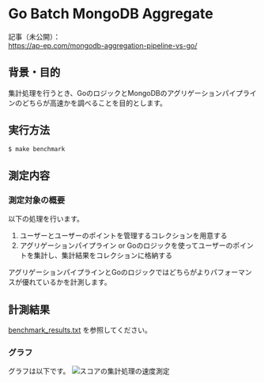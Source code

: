 # Go Batch MongoDB Aggregate

記事（未公開）：<br>
https://ap-ep.com/mongodb-aggregation-pipeline-vs-go/

## 背景・目的
集計処理を行うとき、GoのロジックとMongoDBのアグリゲーションパイプラインのどちらが高速かを調べることを目的とします。

## 実行方法
```zsh
$ make benchmark
```

## 測定内容
### 測定対象の概要
以下の処理を行います。
1. ユーザーとユーザーのポイントを管理するコレクションを用意する
2. アグリゲーションパイプライン or Goのロジックを使ってユーザーのポイントを集計し、集計結果をコレクションに格納する

アグリゲーションパイプラインとGoのロジックではどちらがよりパフォーマンスが優れているかを計測します。

## 計測結果
[benchmark_results.txt](https://github.com/taako-502/go-batch-mongodb-aggregate/blob/main/benchmark_results.txt) を参照してください。

### グラフ
グラフは以下です。
![スコアの集計処理の速度測定](https://github.com/taako-502/go-batch-mongodb-aggregate/assets/36348377/3fcf50d8-5c0f-4b98-9d95-c7e464579035)

